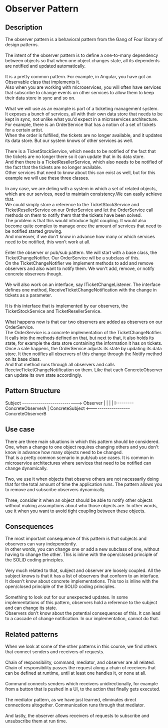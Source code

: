 # Observer Pattern


## Description
The observer pattern is a behavioral pattern from the Gang of Four library of design patterns. </br>
</br>
The intent of the observer pattern is to define a one-to-many dependency between objects so that when one object changes state, all its dependents are notified and updated automatically. </br>
</br>
It is a pretty common pattern. For example, in Angular, you have got an Observable class that implements it. </br>
Also when you are working with microservices, you will often have services that subscribe to change events on other services to allow them to keep their data store in sync and so on. </br>
</br>
What we will use as an example is part of a ticketing management system. </br>
It exposes a bunch of services, all with their own data store that needs to be kept in sync, not unlike what you'd expect in a microservices architecture. </br>
For example, there is an OrderService that has a notion of a set of tickets for a certain artist. </br>
When the order is fulfilled, the tickets are no longer available, and it updates its data store. But our system knows of other services as well. </br>
</br>
There is a TicketStockService, which needs to be notified of the fact that the tickets are no longer there so it can update that in its data store. </br>
And then there is a TicketResellerService, which also needs to be notified of the fact that the tickets are no longer available.</br>
Other services that need to know about this can exist as well, but for this example we will use these three classes. </br>
</br>
In any case, we are deling with a system in which a set of related objects, which are our services, need to maintain consistency.We can easily achieve that. </br>
We could simply store a reference to the TicketStockService and TicketResellerService on our OrderService and let the OrderService call methods on them to notify them that the tickets have been solved. </br>
The problem is that this would introduce tight coupling. It would also become quite complex to manage once the amount of services that need to be notified started growing.</br>
And moreover, if we don't know in advance how many or which services need to be notified, this won't work at all. </br>
</br>
Enter the observer or pub/sub pattern. We will start with a base class, the TicketChangeNotifier. Our OrderService wll be a subclass of this.</br>
On the TicketChangeNotifier we implement methods to add and remove observers and also want to notify them. We won't add, remove, or notify concrete observers though. </br>
</br>
We will also work on an interface, say ITicketChangeListener. The interface defines one method, ReceiveTicketChangeNotification with the change in tickets as a parameter.  </br>
</br>
It is this interface that is implemented by our observers, the TicketStockService and TicketResellerService.</br>
</br>
What happens now is that our two observers are added as observers on our OrderService. </br>
The OrderService is a concrete implementation of the TicketChangeNotifier.</br>
It calls into the methods defined on that, but next to that, it also holds its state, for example the data store containing the information it has on tickets. </br>
Once a sale happens, the OrderService adjusts its state by updating its data store. It then notifies all observers of this change through the Notify method on its base class.</br>
And that method runs through all observers and calls ReceiveTicketChangeNotification on them. Like that each ConcreteObserver can update its own state accordingly. 


## Pattern Structure 

Subject ---------------------------> Observer
    |                                 |     |
    |        I--------- ConcreteObserverA   |
ConcreteSubject <------------------- ConcreteObserverB


## Use case
There are three main situations in which this pattern should be considered.</br>
One, when a change to one object requires changing others and you don't know in advance how many objects need to be changed. </br>
That is a pretty common scenario in pub/sub use cases. It is common in microservice architectures where services that need to be notified can change dynamically. </br>
</br>
Two, we use it when objects that observe others are not necessarily doing that for the total amount of time the application runs. The pattern allows you to remove and subscribe observers dynamically.</br>
</br>
Three, consider it when an object should be able to notify other objects without making assumptions about who those objects are. In other words, use it when you want to avoid tight coupling between these objects. 

## Consequences
The most important consequence of this pattern is that subjects and observers can vary independently. </br>
In other words, you can change one or add a new subclass of one, without having to change the other. This is inline with the open/closed principle of the SOLID coding principles. </br>
</br>
Very much related to that, subject and observer are loosely coupled. All the subject knows is that it has a list of observers that conform to an interface.</br>
It doesn't know about concrete implementations. This too is inline with the open/closed principle of the SOLID coding principles.</br>
</br>
Something to look out for our unexpected updates. In some implementations of this pattern, observers hold a reference to the subject and can change its state. </br>
Observers don't know about the potential consequences of this.  It can lead to a cascade of change notification. In our implementation, cannot do that. </br>


## Related patterns
When we look at some of the other patterns in this course, we find others that connect senders and receivers of requests. </br>
</br>
Chain of responsibility, command, mediator, and observer are all related. </br>
Chain of responsibility passes the request along a chain of receivers that can be defined at runtime, until at least one handles it, or none at all. </br>
</br>
Command connects senders which receivers unidirectionally, for example from a button that is pushed in a UI, to the action that finally gets executed.</br>
 </br>
The mediator pattern, as we have just learned, eliminates direct connections altogether. Communication runs through that mediator. </br>
</br>
And lastly, the observer allows receivers of requests to subscribe and unsubscribe them at run time. 